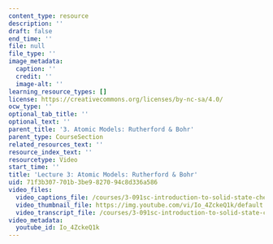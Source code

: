 ```yaml
---
content_type: resource
description: ''
draft: false
end_time: ''
file: null
file_type: ''
image_metadata:
  caption: ''
  credit: ''
  image-alt: ''
learning_resource_types: []
license: https://creativecommons.org/licenses/by-nc-sa/4.0/
ocw_type: ''
optional_tab_title: ''
optional_text: ''
parent_title: '3. Atomic Models: Rutherford & Bohr'
parent_type: CourseSection
related_resources_text: ''
resource_index_text: ''
resourcetype: Video
start_time: ''
title: 'Lecture 3: Atomic Models: Rutherford & Bohr'
uid: 71f3b307-701b-3be9-8270-94c8d336a586
video_files:
  video_captions_file: /courses/3-091sc-introduction-to-solid-state-chemistry-fall-2010/43b4edcb9a025b69973deb66169c76c4_Io_4ZckeQ1k.vtt
  video_thumbnail_file: https://img.youtube.com/vi/Io_4ZckeQ1k/default.jpg
  video_transcript_file: /courses/3-091sc-introduction-to-solid-state-chemistry-fall-2010/a527a057ab9074f490b8a2549510cc15_Io_4ZckeQ1k.pdf
video_metadata:
  youtube_id: Io_4ZckeQ1k
---
```


